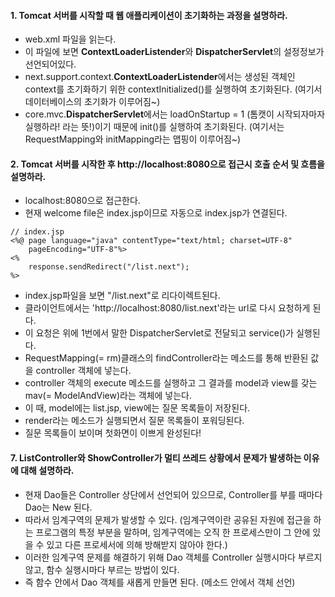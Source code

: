 #### 1. Tomcat 서버를 시작할 때 웹 애플리케이션이 초기화하는 과정을 설명하라.
* web.xml 파일을 읽는다. 
* 이 파일에 보면 **ContextLoaderListender**와 **DispatcherServlet**의 설정정보가 선언되어있다.
* next.support.context.**ContextLoaderListender**에서는 생성된 객체인 context를 초기화하기 위한 contextInitialized()를 실행하여 초기화된다. (여기서 데이터베이스의 초기화가 이루어짐~)
* core.mvc.**DispatcherServlet**에서는 loadOnStartup = 1 (톰캣이 시작되자마자 실행하라! 라는 뜻!)이기 때문에 init()를 실행하여 초기화된다.
(여기서는 RequestMapping와 initMapping라는 맵핑이 이루어짐~)

#### 2. Tomcat 서버를 시작한 후 http://localhost:8080으로 접근시 호출 순서 및 흐름을 설명하라.
* localhost:8080으로 접근한다.
* 현재 welcome file은 index.jsp이므로 자동으로 index.jsp가 연결된다.
~~~
// index.jsp
<%@ page language="java" contentType="text/html; charset=UTF-8"
    pageEncoding="UTF-8"%>
<%
	response.sendRedirect("/list.next");
%>
~~~
* index.jsp파일을 보면 "/list.next"로 리다이렉트된다.
* 클라이언트에서는 'http://localhost:8080/list.next'라는 url로 다시 요청하게 된다.
* 이 요청은 위에 1번에서 말한 DispatcherServlet로 전달되고 service()가 실행된다.
* RequestMapping(= rm)클래스의 findController라는 메소드를 통해 반환된 값을 controller 객체에 넣는다.
* controller 객체의 execute 메소드를 실행하고 그 결과를 model과 view를 갖는 mav(= ModelAndView)라는 객체에 넣는다.
* 이 때, model에는 list.jsp, view에는 질문 목록들이 저장된다.
* render라는 메소드가 실행되면서 질문 목록들이 포워딩된다.
* 질문 목록들이 보이며 첫화면이 이쁘게 완성된다!

#### 7. ListController와 ShowController가 멀티 쓰레드 상황에서 문제가 발생하는 이유에 대해 설명하라.
* 현재 Dao들은 Controller 상단에서 선언되어 있으므로, Controller를 부를 때마다 Dao는 New 된다.
* 따라서 임계구역의 문제가 발생할 수 있다. (임계구역이란 공유된 자원에 접근을 하는 프로그램의 특정 부분을 말하며, 임계구역에는 오직 한 프로세스만이 그 안에 있을 수 있고 다른 프로세서에 의해 방해받지 않아야 한다.)
* 이러한 임계구역 문제를 해결하기 위해 Dao 객체를 Controller 실행시마다 부르지 않고, 함수 실행시마다 부르는 방법이 있다.
* 즉 함수 안에서 Dao 객체를 새롭게 만들면 된다. (메소드 안에서 객체 선언)
